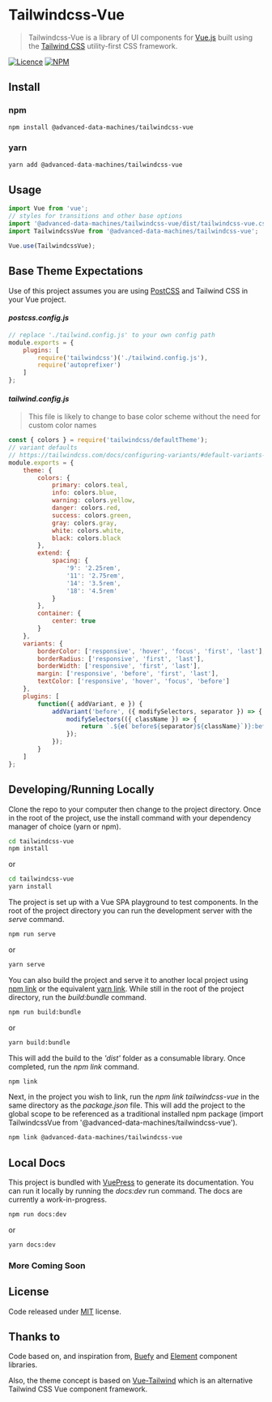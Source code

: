 # Tailwindcss-Vue

> Tailwindcss-Vue is a library of UI components for [Vue.js](https://vuejs.org/) built using the [Tailwind CSS](https://tailwindcss.com/) utility-first CSS framework.

[![Licence](https://img.shields.io/github/license/advanced-data-machines/tailwindcss-vue)](https://github.com/advanced-data-machines/tailwindcss-vue/blob/master/LICENSE)
[![NPM](https://img.shields.io/npm/v/@advanced-data-machines/tailwindcss-vue)](https://www.npmjs.com/package/@advanced-data-machines/tailwindcss-vue)

## Install

### npm
``` sh
npm install @advanced-data-machines/tailwindcss-vue
```

### yarn
``` sh
yarn add @advanced-data-machines/tailwindcss-vue
```

## Usage

``` js
import Vue from 'vue';
// styles for transitions and other base options
import '@advanced-data-machines/tailwindcss-vue/dist/tailwindcss-vue.css';
import TailwindcssVue from '@advanced-data-machines/tailwindcss-vue';

Vue.use(TailwindcssVue);
```

## Base Theme Expectations

Use of this project assumes you are using [PostCSS](https://postcss.org/) and Tailwind CSS in your Vue project.

#### *postcss.config.js*

``` js
// replace './tailwind.config.js' to your own config path
module.exports = {
	plugins: [
		require('tailwindcss')('./tailwind.config.js'),
		require('autoprefixer')
	]
};
```

#### *tailwind.config.js*

> This file is likely to change to base color scheme without the need for custom color names

``` js
const { colors } = require('tailwindcss/defaultTheme');
// variant defaults
// https://tailwindcss.com/docs/configuring-variants/#default-variants-reference
module.exports = {
	theme: {
		colors: {
			primary: colors.teal,
			info: colors.blue,
			warning: colors.yellow,
			danger: colors.red,
			success: colors.green,
			gray: colors.gray,
			white: colors.white,
			black: colors.black
		},
		extend: {
			spacing: {
				'9': '2.25rem',
				'11': '2.75rem',
				'14': '3.5rem',
				'18': '4.5rem'
			}
		},
		container: {
			center: true
		}
	},
	variants: {
		borderColor: ['responsive', 'hover', 'focus', 'first', 'last'],
		borderRadius: ['responsive', 'first', 'last'],
		borderWidth: ['responsive', 'first', 'last'],
		margin: ['responsive', 'before', 'first', 'last'],
		textColor: ['responsive', 'hover', 'focus', 'before']
	},
	plugins: [
		function({ addVariant, e }) {
			addVariant('before', ({ modifySelectors, separator }) => {
				modifySelectors(({ className }) => {
					return `.${e(`before${separator}${className}`)}:before`;
				});
			});
		}
	]
};
```

## Developing/Running Locally 

Clone the repo to your computer then change to the project directory. Once in the root of the project, use the install command with your dependency manager of choice (yarn or npm).

``` sh
cd tailwindcss-vue
npm install
```
or

``` sh
cd tailwindcss-vue
yarn install
```

The project is set up with a Vue SPA playground to test components. In the root of the project directory you can run the development server with the *serve* command.

``` sh
npm run serve
```
or 

``` sh
yarn serve
```

You can also build the project and serve it to another local project using [npm link](https://docs.npmjs.com/cli/link) or the equivalent [yarn link](https://yarnpkg.com/lang/en/docs/cli/link/). While still in the root of the project directory, run the *build:bundle* command. 

``` sh 
npm run build:bundle
```
or

``` sh
yarn build:bundle
```

This will add the build to the *'dist'* folder as a consumable library. Once completed, run the *npm link* command.

``` sh 
npm link
```

Next, in the project you wish to link, run the *npm link tailwindcss-vue* in the same directory as the *package.json* file. This will add the project to the global scope to be referenced as a traditional installed npm package (import TailwindcssVue from '@advanced-data-machines/tailwindcss-vue').

``` sh 
npm link @advanced-data-machines/tailwindcss-vue
```

## Local Docs

This project is bundled with [VuePress](https://vuepress.vuejs.org/) to generate its documentation. You can run it locally by running the *docs:dev* run command. The docs are currently a work-in-progress.


``` sh 
npm run docs:dev
``` 
or

``` sh
yarn docs:dev
```
### More Coming Soon

## License

Code released under [MIT](https://github.com/advanced-data-machines/tailwindcss-vue/blob/master/LICENSE) license.

## Thanks to

Code based on, and inspiration from, [Buefy](https://buefy.org/) and [Element](https://element.eleme.io) component libraries.

Also, the theme concept is based on [Vue-Tailwind](https://vue-tailwind.com/) which is an alternative Tailwind CSS Vue component framework. 
